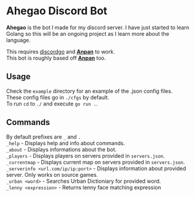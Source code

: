 # Ahegao Discord Bot
**Ahegao** is the bot I made for my discord server. I have just started to learn Golang so this will be an ongoing project as I learn more about the language.

This requires [discordgo](https://github.com/bwmarrin/discordgo) and **[Anpan](https://github.com/MikeModder/anpan/)** to work. <br>
This bot is roughly based off **[Anpan](https://github.com/MikeModder/anpan/)** too.

## Usage
Check the `example` directory for an example of the .json config files. <br>
These config files go in `./cfgs` by default. <br>
To run `cd` to `./` and execute `go run .`.

## Commands
By default prefixes are `_` and `.`<br>
`_help` - Displays help and info about commands. <br>
`_about` - Displays informations about the bot. <br>
`_players` - Displays players on servers provided in `servers.json`. <br>
`_currentmap` - Displays current map on servers provided in `servers.json`. <br>
`_serverinfo <url.com/ip/ip:port>` - Displays information about provided server. Only works on source games. <br>
`_urban <word>` - Searches Urban Dictioniary for provided word. <br>
`_lenny <expression>` - Returns lenny face matching expression